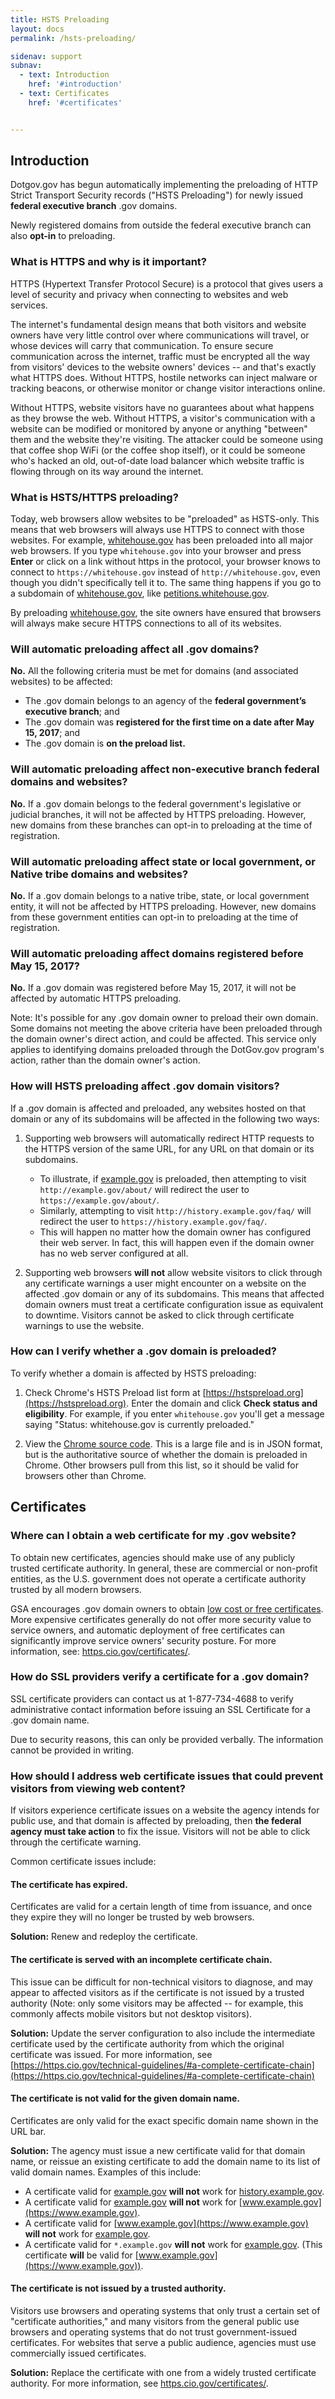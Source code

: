 ```yaml
---
title: HSTS Preloading
layout: docs
permalink: /hsts-preloading/

sidenav: support
subnav:
  - text: Introduction
    href: '#introduction'
  - text: Certificates
    href: '#certificates'


---
```


## Introduction

Dotgov.gov has begun automatically implementing the preloading of HTTP Strict Transport Security records ("HSTS Preloading") for newly issued **federal executive branch** .gov domains.

Newly registered domains from outside the federal executive branch can also **opt-in** to preloading.

### What is HTTPS and why is it important?

HTTPS (Hypertext Transfer Protocol Secure) is a protocol that gives users a level of security and privacy when connecting to websites and web services.

The internet's fundamental design means that both visitors and website owners have very little control over where communications will travel, or whose devices will carry that communication. To ensure secure communication across the internet, traffic must be encrypted all the way from visitors' devices to the website owners' devices -- and that's exactly what HTTPS does. Without HTTPS, hostile networks can inject malware or tracking beacons, or otherwise monitor or change visitor interactions online.

Without HTTPS, website visitors have no guarantees about what happens as they browse the web. Without HTTPS, a visitor's communication with a website can be modified or monitored by anyone or anything "between" them and the website they're visiting. The attacker could be someone using that coffee shop WiFi (or the coffee shop itself), or it could be someone who's hacked an old, out-of-date load balancer which website traffic is flowing through on its way around the internet.

### What is HSTS/HTTPS preloading?

Today, web browsers allow websites to be "preloaded" as HSTS-only. This means that web browsers will always use HTTPS to connect with those websites. For example, [whitehouse.gov](https://whitehouse.gov) has been preloaded into all major web browsers. If you type `whitehouse.gov` into your browser and press **Enter** or click on a link without https in the protocol, your browser knows to connect to `https://whitehouse.gov` instead of `http://whitehouse.gov`, even though you didn't specifically tell it to. The same thing happens if you go to a subdomain of [whitehouse.gov](https://whitehouse.gov), like [petitions.whitehouse.gov](https://petitions.whitehouse.gov).

By preloading [whitehouse.gov](https://whitehouse.gov), the site owners have ensured that browsers will always make secure HTTPS connections to all of its websites.

### Will automatic preloading affect all .gov domains?

**No.** All the following criteria must be met for domains (and associated websites) to be affected:

* The .gov domain belongs to an agency of the **federal government’s executive branch**; and
* The .gov domain was **registered for the first time on a date after May 15, 2017**; and
* The .gov domain is **on the preload list.**

### Will automatic preloading affect non-executive branch federal domains and websites?

**No.** If a .gov domain belongs to the federal government's legislative or judicial branches, it will not be affected by HTTPS preloading. However, new domains from these branches can opt-in to preloading at the time of registration.

### Will automatic preloading affect state or local government, or Native tribe domains and websites?

**No.** If a .gov domain belongs to a native tribe, state, or local government entity, it will not be affected by HTTPS preloading. However, new domains from these government entities can opt-in to preloading at the time of registration.

### Will automatic preloading affect domains registered before May 15, 2017?

**No.** If a .gov domain was registered before May 15, 2017, it will not be affected by automatic HTTPS preloading.

Note: It's possible for any .gov domain owner to preload their own domain. Some domains not meeting the above criteria have been preloaded through the domain owner's direct action, and could be affected. This service only applies to identifying domains preloaded through the DotGov.gov program's action, rather than the domain owner's action.

### How will HSTS preloading affect .gov domain visitors?

If a .gov domain is affected and preloaded, any websites hosted on that domain or any of its subdomains will be affected in the following two ways:

1. Supporting web browsers will automatically redirect HTTP requests to the HTTPS version of the same URL, for any URL on that domain or its subdomains.

    * To illustrate, if [example.gov](https://example.gov) is preloaded, then attempting to visit `http://example.gov/about/` will redirect the user to `https://example.gov/about/`.
    * Similarly, attempting to visit `http://history.example.gov/faq/` will redirect the user to `https://history.example.gov/faq/`.
    * This will happen no matter how the domain owner has configured their web server. In fact, this will happen even if the domain owner has no web server configured at all.

2. Supporting web browsers **will not** allow website visitors to click through any certificate warnings a user might encounter on a website on the affected .gov domain or any of its subdomains. This means that affected domain owners must treat a certificate configuration issue as equivalent to downtime. Visitors cannot be asked to click through certificate warnings to use the website.

### How can I verify whether a .gov domain is preloaded?

To verify whether a domain is affected by HSTS preloading:

1. Check Chrome's HSTS Preload list form at [https://hstspreload.org](https://hstspreload.org). Enter the domain and click **Check status and eligibility**. For example, if you enter `whitehouse.gov` you'll get a message saying "Status: whitehouse.gov is currently preloaded."

2. View the [Chrome source code](https://chromium.googlesource.com/chromium/src/net/+/refs/heads/master/http/transport_security_state_static.json). This is a large file and is in JSON format, but is the authoritative source of whether the domain is preloaded in Chrome. Other browsers pull from this list, so it should be valid for browsers other than Chrome.

## Certificates

### Where can I obtain a web certificate for my .gov website?

To obtain new certificates, agencies should make use of any publicly trusted certificate authority. In general, these are commercial or non-profit entities, as the U.S. government does not operate a certificate authority trusted by all modern browsers.

GSA encourages .gov domain owners to obtain [low cost or free certificates](https://https.cio.gov/certificates/#what-kind-of-certificate-should-i-get-for-my-domain). More expensive certificates generally do not offer more security value to service owners, and automatic deployment of free certificates can significantly improve service owners' security posture. For more information, see: [https.cio.gov/certificates/](https://https.cio.gov/certificates/).

### How do SSL providers verify a certificate for a .gov domain?

SSL certificate providers can contact us at 1-877-734-4688 to verify administrative contact information before issuing an SSL Certificate for a .gov domain name.

Due to security reasons, this can only be provided verbally. The information cannot be provided in writing.

### How should I address web certificate issues that could prevent visitors from viewing web content?

If visitors experience certificate issues on a website the agency intends for public use, and that domain is affected by preloading, then **the federal agency must take action** to fix the issue. Visitors will not be able to click through the certificate warning.

Common certificate issues include:

#### The certificate has expired.

Certificates are valid for a certain length of time from issuance, and once they expire they will no longer be trusted by web browsers.

**Solution:** Renew and redeploy the certificate.

#### The certificate is served with an incomplete certificate chain.

This issue can be difficult for non-technical visitors to diagnose, and may appear to affected visitors as if the certificate is not issued by a trusted authority (Note: only some visitors may be affected -- for example, this commonly affects mobile visitors but not desktop visitors).

**Solution:** Update the server configuration to also include the intermediate certificate used by the certificate authority from which the original certificate was issued. For more information, see [https://https.cio.gov/technical-guidelines/#a-complete-certificate-chain](https://https.cio.gov/technical-guidelines/#a-complete-certificate-chain)

#### The certificate is not valid for the given domain name.

Certificates are only valid for the exact specific domain name shown in the URL bar.

**Solution:** The agency must issue a new certificate valid for that domain name, or reissue an existing certificate to add the domain name to its list of valid domain names. Examples of this include:

* A certificate valid for [example.gov](https://example.gov) **will not** work for [history.example.gov](https://history.example.gov).
* A certificate valid for [example.gov](https://example.gov) **will not** work for [www.example.gov](https://www.example.gov).
* A certificate valid for [www.example.gov](https://www.example.gov) **will not** work for [example.gov](https://example.gov).
* A certificate valid for `*.example.gov` **will not** work for [example.gov](https://example.gov). (This certificate **will** be valid for [www.example.gov](https://www.example.gov)).

#### The certificate is not issued by a trusted authority.

Visitors use browsers and operating systems that only trust a certain set of "certificate authorities," and many visitors from the general public use browsers and operating systems that do not trust government-issued certificates. For websites that serve a public audience, agencies must use commercially issued certificates.

**Solution:** Replace the certificate with one from a widely trusted certificate authority. For more information, see [https.cio.gov/certificates/](https://https.cio.gov/certificates/).
